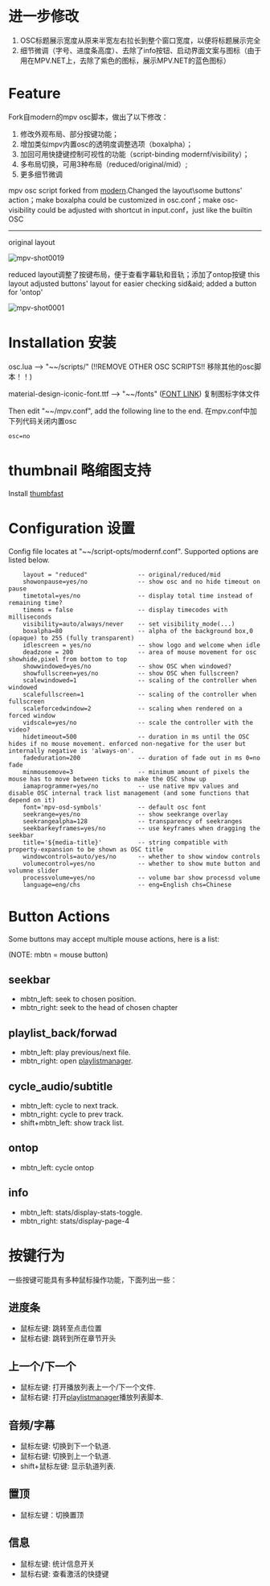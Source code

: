 # 进一步修改
1. OSC标题展示宽度从原来半宽左右拉长到整个窗口宽度，以便将标题展示完全
2. 细节微调（字号、进度条高度）、去除了info按钮、启动界面文案与图标（由于用在MPV.NET上，去除了紫色的图标，展示MPV.NET的蓝色图标）

# Feature

Fork自modern的mpv osc脚本，做出了以下修改：
1. 修改外观布局、部分按键功能；
2. 增加类似mpv内置osc的透明度调整选项（boxalpha）；
3. 加回可用快捷键控制可视性的功能（script-binding modernf/visibility）；
4. 多布局切换，可用3种布局（reduced/original/mid）;
5. 更多细节微调

mpv osc script forked from [modern](https://github.com/maoiscat/mpv-osc-modern).Changed the layout\some buttons' action；make boxalpha could be customized in osc.conf；make osc-visibility could be adjusted with shortcut in input.conf，just like the builtin OSC

------------------------------------

original layout

![mpv-shot0019](https://user-images.githubusercontent.com/84557113/223082208-2ea73e6e-e0e4-43a1-b09b-485836c20484.jpg)


reduced layout调整了按键布局，便于查看字幕轨和音轨；添加了ontop按键
this layout adjusted buttons' layout for easier checking sid&aid; added a button for 'ontop'

![mpv-shot0001](https://user-images.githubusercontent.com/84557113/217278486-93970905-2685-4a82-9cf6-031ed41e710b.jpg)



# Installation 安装

osc.lua --> "\~\~/scripts/" (!!REMOVE OTHER OSC SCRIPTS!! 移除其他的osc脚本！！)

material-design-iconic-font.ttf --> "\~\~/fonts" ([FONT LINK](https://zavoloklom.github.io/material-design-iconic-font/)) 复制图标字体文件

Then edit "\~\~/mpv.conf", add the following line to the end. 在mpv.conf中加下列代码关闭内置osc

```
osc=no
```

# thumbnail 略缩图支持
Install [thumbfast](https://github.com/po5/thumbfast)

# Configuration 设置

Config file locates at "\~\~/script-opts/modernf.conf". Supported options are listed below.

```
    layout = "reduced"	            -- original/reduced/mid
    showonpause=yes/no              -- show osc and no hide timeout on pause
    timetotal=yes/no                -- display total time instead of remaining time?
    timems = false                  -- display timecodes with milliseconds
    visibility=auto/always/never    -- set visibility_mode(...)
    boxalpha=80                     -- alpha of the background box,0 (opaque) to 255 (fully transparent)
    idlescreen = yes/no             -- show logo and welcome when idle
    deadzone = 200                  -- area of mouse movement for osc showhide,pixel from bottom to top 
    showwindowed=yes/no             -- show OSC when windowed?
    showfullscreen=yes/no           -- show OSC when fullscreen?
    scalewindowed=1                 -- scaling of the controller when windowed
    scalefullscreen=1               -- scaling of the controller when fullscreen
    scaleforcedwindow=2             -- scaling when rendered on a forced window
    vidscale=yes/no                 -- scale the controller with the video?
    hidetimeout=500                 -- duration in ms until the OSC hides if no mouse movement. enforced non-negative for the user but internally negative is 'always-on'.
    fadeduration=200                -- duration of fade out in ms 0=no fade
    minmousemove=3                  -- minimum amount of pixels the mouse has to move between ticks to make the OSC show up
    iamaprogrammer=yes/no           -- use native mpv values and disable OSC internal track list management (and some functions that depend on it)
    font='mpv-osd-symbols'          -- default osc font
    seekrange=yes/no                -- show seekrange overlay
    seekrangealpha=128              -- transparency of seekranges
    seekbarkeyframes=yes/no         -- use keyframes when dragging the seekbar
    title='${media-title}'          -- string compatible with property-expansion to be shown as OSC title
    windowcontrols=auto/yes/no      -- whether to show window controls
    volumecontrol=yes/no            -- whether to show mute button and volumne slider
    processvolume=yes/no            -- volume bar show processd volume
    language=eng/chs                -- eng=English chs=Chinese

```

# Button Actions

Some buttons may accept multiple mouse actions, here is a list:

(NOTE: mbtn = mouse button)

## seekbar
* mbtn_left: seek to chosen position.
* mbtn_right: seek to the head of chosen chapter
## playlist_back/forwad
* mbtn_left: play previous/next file.
* mbtn_right: open [playlistmanager](https://github.com/jonniek/mpv-playlistmanager).
## cycle_audio/subtitle
* mbtn_left: cycle to next track.
* mbtn_right: cycle to prev track.
* shift+mbtn_left: show track list.
## ontop
* mbtn_left: cycle ontop
## info
* mbtn_left: stats/display-stats-toggle.
* mbtn_right: stats/display-page-4

# 按键行为

一些按键可能具有多种鼠标操作功能，下面列出一些：

## 进度条
* 鼠标左键: 跳转至点击位置
* 鼠标右键: 跳转到所在章节开头
## 上一个/下一个
* 鼠标左键: 打开播放列表上一个/下一个文件.
* 鼠标右键: 打开[playlistmanager](https://github.com/jonniek/mpv-playlistmanager)播放列表脚本.
## 音频/字幕
* 鼠标左键: 切换到下一个轨道.
* 鼠标右键: 切换到上一个轨道.
* shift+鼠标左键: 显示轨道列表.
## 置顶
* 鼠标左键：切换置顶
## 信息
* 鼠标左键: 统计信息开关
* 鼠标右键: 查看激活的快捷键
